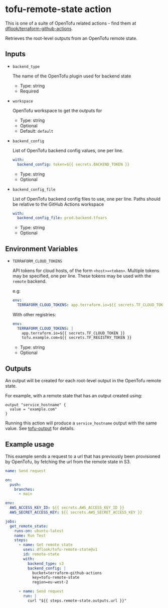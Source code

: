 # tofu-remote-state action

This is one of a suite of OpenTofu related actions - find them at [dflook/terraform-github-actions](https://github.com/dflook/terraform-github-actions).

Retrieves the root-level outputs from an OpenTofu remote state.

## Inputs

* `backend_type`

  The name of the OpenTofu plugin used for backend state

  - Type: string
  - Required

* `workspace`

  OpenTofu workspace to get the outputs for

  - Type: string
  - Optional
  - Default: `default`

* `backend_config`

  List of OpenTofu backend config values, one per line.

  ```yaml
  with:
    backend_config: token=${{ secrets.BACKEND_TOKEN }}
  ```

  - Type: string
  - Optional

* `backend_config_file`

  List of OpenTofu backend config files to use, one per line.
  Paths should be relative to the GitHub Actions workspace

  ```yaml
  with:
    backend_config_file: prod.backend.tfvars
  ```

  - Type: string
  - Optional

## Environment Variables

* `TERRAFORM_CLOUD_TOKENS`

  API tokens for cloud hosts, of the form `<host>=<token>`. Multiple tokens may be specified, one per line.
  These tokens may be used with the `remote` backend.

  e.g:
  ```yaml
  env:
    TERRAFORM_CLOUD_TOKENS: app.terraform.io=${{ secrets.TF_CLOUD_TOKEN }}
  ```

  With other registries:
  ```yaml
  env:
    TERRAFORM_CLOUD_TOKENS: |
      app.terraform.io=${{ secrets.TF_CLOUD_TOKEN }}
      tofu.example.com=${{ secrets.TF_REGISTRY_TOKEN }}
  ```

  - Type: string
  - Optional

## Outputs

An output will be created for each root-level output in the OpenTofu remote state.

For example, with a remote state that has an output created using:
```hcl
output "service_hostname" {
  value = "example.com"
}
```
Running this action will produce a `service_hostname` output with the same value.
See [tofu-output](https://github.com/dflook/terraform-github-actions/tree/main/tofu-output) for details.

## Example usage

This example sends a request to a url that has previously been provisioned by OpenTofu, by fetching the url from the remote state in S3.

```yaml
name: Send request

on:
  push:
    branches:
      - main

env:
  AWS_ACCESS_KEY_ID: ${{ secrets.AWS_ACCESS_KEY_ID }}
  AWS_SECRET_ACCESS_KEY: ${{ secrets.AWS_SECRET_ACCESS_KEY }}

jobs:
  get_remote_state:
    runs-on: ubuntu-latest
    name: Run Test
    steps:
      - name: Get remote state
        uses: dflook/tofu-remote-state@v1
        id: remote-state
        with:
          backend_type: s3
          backend_config: |
            bucket=terraform-github-actions
            key=tofu-remote-state
            region=eu-west-2

      - name: Send request
        run: |
          curl "${{ steps.remote-state.outputs.url }}"
```
